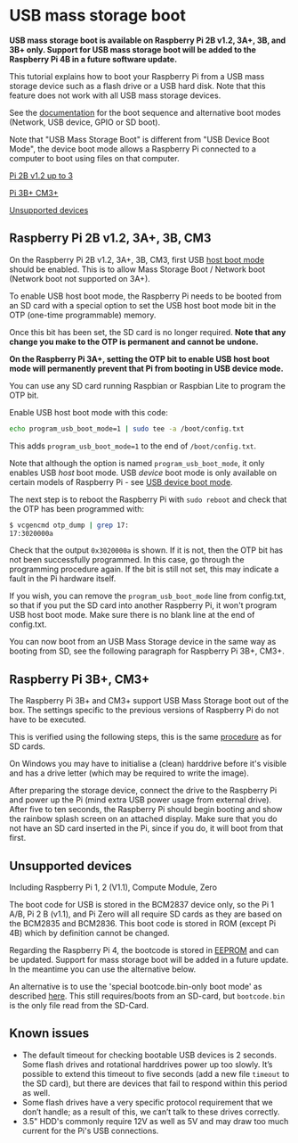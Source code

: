 # USB mass storage boot

**USB mass storage boot is available on Raspberry Pi 2B v1.2, 3A+, 3B, and 3B+ only. Support for USB mass storage boot will be added to the Raspberry Pi 4B in a future software update.**

This tutorial explains how to boot your Raspberry Pi from a USB mass storage device such as a flash drive or a USB hard disk. Note that this feature does not work with all USB mass storage devices.

See the [documentation](./) for the boot sequence and alternative boot modes (Network, USB device, GPIO or SD boot).

Note that "USB Mass Storage Boot" is different from "USB Device Boot Mode", the device boot mode allows a Raspberry Pi connected to a computer to boot using files on that computer.

[Pi 2B v1.2 up to 3](./#raspberry-pi-2b-v12-3a-3b-cm3)

[Pi 3B+ CM3+](#raspberry-pi-3b-cm3)

[Unsupported devices](#unsupported-devices)

## Raspberry Pi 2B v1.2, 3A+, 3B, CM3

On the Raspberry Pi 2B v1.2, 3A+, 3B, CM3, first USB [host boot mode](host.md) should be enabled. This is to allow Mass Storage Boot / Network boot (Network boot not supported on 3A+).

To enable USB host boot mode, the Raspberry Pi needs to be booted from an SD card with a special option to set the USB host boot mode bit in the OTP (one-time programmable) memory. 

Once this bit has been set, the SD card is no longer required. **Note that any change you make to the OTP is permanent and cannot be undone.**

**On the Raspberry Pi 3A+, setting the OTP bit to enable USB host boot mode will permanently prevent that Pi from booting in USB device mode.**

You can use any SD card running Raspbian or Raspbian Lite to program the OTP bit.

Enable USB host boot mode with this code:

```bash
echo program_usb_boot_mode=1 | sudo tee -a /boot/config.txt
```

This adds `program_usb_boot_mode=1` to the end of `/boot/config.txt`.

Note that although the option is named `program_usb_boot_mode`, it only enables USB *host* boot mode. USB *device* boot mode is only available on certain models of Raspberry Pi - see [USB device boot mode](device.md).

The next step is to reboot the Raspberry Pi with `sudo reboot` and check that the OTP has been programmed with:

```bash
$ vcgencmd otp_dump | grep 17:
17:3020000a
```

Check that the output `0x3020000a` is shown. If it is not, then the OTP bit has not been successfully programmed. In this case, go through the programming procedure again. If the bit is still not set, this may indicate a fault in the Pi hardware itself.

If you wish, you can remove the `program_usb_boot_mode` line from config.txt, so that if you put the SD card into another Raspberry Pi, it won't program USB host boot mode. Make sure there is no blank line at the end of config.txt.

You can now boot from an USB Mass Storage device in the same way as booting from SD, see the following paragraph for Raspberry Pi 3B+, CM3+.

## Raspberry Pi 3B+, CM3+

The Raspberry Pi 3B+ and CM3+ support USB Mass Storage boot out of the box. The settings specific to the previous versions of Raspberry Pi do not have to be executed.

This is verified using the following steps, this is the same [procedure](../../../installation/installing-images/) as for SD cards.

On Windows you may have to initialise a (clean) harddrive before it's visible and has a drive letter (which may be required to write the image).

After preparing the storage device, connect the drive to the Raspberry Pi and power up the Pi (mind extra USB power usage from external drive).
After five to ten seconds, the Raspberry Pi should begin booting and show the rainbow splash screen on an attached display. Make sure that you do not have an SD card inserted in the Pi, since if you do, it will boot from that first.

## Unsupported devices

Including Raspberry Pi 1, 2 (V1.1), Compute Module, Zero

The boot code for USB is stored in the BCM2837 device only, so the Pi 1 A/B, Pi 2 B (v1.1), and Pi Zero will all require SD cards as they are based on the BCM2835 and BCM2836. This boot code is stored in ROM (except Pi 4B) which by definition cannot be changed.

Regarding the Raspberry Pi 4, the bootcode is stored in [EEPROM](../booteeprom.md) and can be updated. Support for mass storage boot will be added in a future update. In the meantime you can use the alternative below. 

An alternative is to use the 'special bootcode.bin-only boot mode' as described [here](./). This still requires/boots from an SD-card, but `bootcode.bin` is the only file read from the SD-Card.

## Known issues

- The default timeout for checking bootable USB devices is 2 seconds. Some flash drives and rotational harddrives power up too slowly. It’s possible to extend this timeout to five seconds (add a new file `timeout` to the SD card), but there are devices that fail to respond within this period as well.
- Some flash drives have a very specific protocol requirement that we don’t handle; as a result of this, we can’t talk to these drives correctly.
- 3.5" HDD's commonly require 12V as well as 5V and may draw too much current for the Pi's USB connections.
